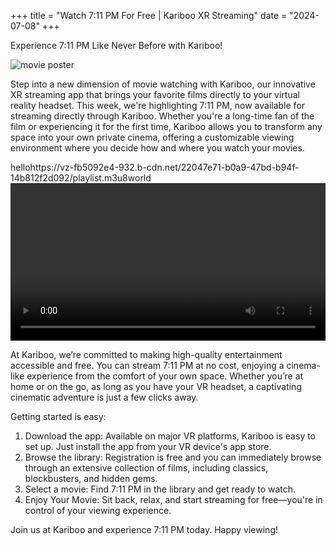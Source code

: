 +++
title = "Watch 7:11 PM For Free | Kariboo XR Streaming"
date = "2024-07-08"
+++
<script src="https://cdn.jsdelivr.net/npm/hls.js@latest"></script>

Experience 7:11 PM Like Never Before with Kariboo!

<img src="https://filmhub-poster-server.b-cdn.net/kap6-grr6_7_11_pm_16x9.jpg" alt="movie poster" loading="lazy">

Step into a new dimension of movie watching with Kariboo, our innovative XR streaming app that brings your favorite films directly to your virtual reality headset. This week, we're highlighting 7:11 PM, now available for streaming directly through Kariboo. Whether you're a long-time fan of the film or experiencing it for the first time, Kariboo allows you to transform any space into your own private cinema, offering a customizable viewing environment where you decide how and where you watch your movies.

hellohttps://vz-fb5092e4-932.b-cdn.net/22047e71-b0a9-47bd-b94f-14b812f2d092/playlist.m3u8world
<video id="video" width="100%" controls></video>

At Kariboo, we’re committed to making high-quality entertainment accessible and free. You can stream 7:11 PM at no cost, enjoying a cinema-like experience from the comfort of your own space. Whether you’re at home or on the go, as long as you have your VR headset, a captivating cinematic adventure is just a few clicks away.

Getting started is easy:

1. Download the app: Available on major VR platforms, Kariboo is easy to set up. Just install the app from your VR device's app store.
2. Browse the library: Registration is free and you can immediately browse through an extensive collection of films, including classics, blockbusters, and hidden gems.
3. Select a movie: Find 7:11 PM in the library and get ready to watch.
4. Enjoy Your Movie: Sit back, relax, and start streaming for free—you're in control of your viewing experience.

Join us at Kariboo and experience 7:11 PM today. Happy viewing!

  
<script>
  var video = document.getElementById('video');
  if(Hls.isSupported()) {
    var hls = new Hls();
    hls.loadSource('https://vz-fb5092e4-932.b-cdn.net/22047e71-b0a9-47bd-b94f-14b812f2d092/playlist.m3u8');
    hls.attachMedia(video);
    hls.on(Hls.Events.MANIFEST_PARSED,function() {
      video.play();
  });
 }
 // hls.js is not supported on platforms that do not have Media Source Extensions (MSE) enabled.
 // When the browser has built-in HLS support (check using `canPlayType`), we can provide an HLS manifest (i.e. .m3u8 URL) directly to the video element throught the `src` property.
 // This is using the built-in support of the plain video element, without using hls.js.
  else if (video.canPlayType('application/vnd.apple.mpegurl')) {
    video.src = 'https://vz-fb5092e4-932.b-cdn.net/22047e71-b0a9-47bd-b94f-14b812f2d092/playlist.m3u8';
    video.addEventListener('canplay',function() {
      video.play();
    });
  }
</script>
